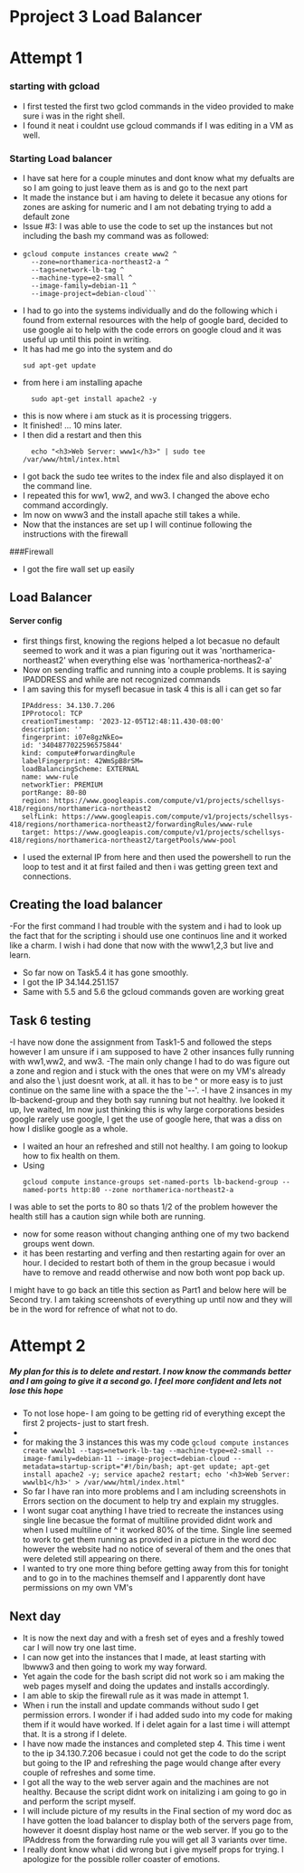 # Pproject 3 Load Balancer

# Attempt 1

### starting with gcload
- I first tested the first two gclod commands in the video provided to make sure i was in the right shell.
- I found it neat i couldnt use gcloud commands if I was editing in a VM as well.
### Starting Load balancer 
- I have sat here for a couple minutes and dont know what my defualts are so I am going to just leave them as is and go to the next part
- It made the instance but i am having to delete it becasue any otions for zones are asking for numeric and I am not debating trying to add a default zone
- Issue #3: I was able to use the code to set up the instances but not including the bash my command was as followed:
-
  ```
  gcloud compute instances create www2 ^
    --zone=northamerica-northeast2-a ^
    --tags=network-lb-tag ^
    --machine-type=e2-small ^
    --image-family=debian-11 ^
    --image-project=debian-cloud```
- I had to go into the systems individually and do the following which i found from external resources with the help of google bard, decided to use google ai to help with the code errors on google cloud and it was useful up until this point in writing.
- It has had me go into the system and do 
   ```
   sud apt-get update 
- from here i am installing apache
  ```
    sudo apt-get install apache2 -y
- this is now where i am stuck as it is processing triggers.
- It finished! ... 10 mins later.
- I then did a restart and then this
  ```
    echo "<h3>Web Server: www1</h3>" | sudo tee /var/www/html/intex.html
- I got back the sudo tee writes to the index file and also displayed it on the command line. 
- I repeated this for ww1, ww2, and ww3. I changed the above echo command accordingly.
- Im now on www3 and the install apache still takes a while.
- Now that the instances are set up I will continue following the instructions with the firewall
  
###Firewall
- I got the fire wall set up easily

## Load Balancer

#### Server config

- first things first, knowing the regions helped a lot becasue no default seemed to work and it was a pian figuring out it was 'northamerica-northeast2' when everything else was 'northamerica-northeas2-a'
- Now on sending traffic and running into a couple problems. It is saying IPADDRESS and while are not recognized commands
- I am saving this for mysefl becasue in task 4 this is all i can get so far
 ```
    IPAddress: 34.130.7.206
    IPProtocol: TCP
    creationTimestamp: '2023-12-05T12:48:11.430-08:00'
    description: ''
    fingerprint: i07e8gzNkEo=
    id: '3404877022596575844'
    kind: compute#forwardingRule
    labelFingerprint: 42WmSpB8rSM=
    loadBalancingScheme: EXTERNAL
    name: www-rule
    networkTier: PREMIUM
    portRange: 80-80
    region: https://www.googleapis.com/compute/v1/projects/schellsys-418/regions/northamerica-northeast2
    selfLink: https://www.googleapis.com/compute/v1/projects/schellsys-418/regions/northamerica-northeast2/forwardingRules/www-rule
    target: https://www.googleapis.com/compute/v1/projects/schellsys-418/regions/northamerica-northeast2/targetPools/www-pool
```
- I used the external IP from here and then used the powershell to run the loop to test and it at first failed and then i was getting green text and connections.


## Creating the load balancer

-For the first command I had trouble with the system and i had to look up the fact that for the scripting i should use one continuos line and it worked like a charm. I wish i had done that now with the www1,2,3 but live and learn.
- So far now on Task5.4 it has gone smoothly.
- I got the IP 34.144.251.157
- Same with 5.5 and 5.6 the gcloud commands goven are working great

## Task 6 testing
-I have now done the assignment from Task1-5 and followed the steps however I am unsure if i am supposed to have 2 other insances fully running with ww1,ww2, and ww3. 
-The main only change I had to do was figure out a zone and region and i stuck with the ones that were on my VM's already and also the \ just doesnt work, at all. it has to be ^ or more easy is to just continue on the same line with a space the the '--'. 
-I have 2 insances in my lb-backend-group and they both say running but not healthy. Ive looked it up, Ive waited, Im now just thinking this is why large corporations besides google rarely use google, I get the use of google here, that was a diss on how I dislike google as a whole. 
- I waited an hour an refreshed and still not healthy. I am going to lookup how to fix health on them.
- Using
  ```
  gcloud compute instance-groups set-named-ports lb-backend-group --named-ports http:80 --zone northamerica-northeast2-a
 I was able to set the ports to 80 so thats 1/2 of the problem however the health still has a caution sign while both are running.
 - now for some reason without changing anthing one of my two backend groups went down.
 - it has been restarting and verfing and then restarting again for over an hour. I decided to restart both of them in the group becasue i would have to remove and readd otherwise and now both wont pop back up.

I might have to go back an title this section as Part1 and below here will be Second try. I am taking screenshots of everything up until now and they will be in the word for refrence of what not to do. 

# Attempt 2

##### My plan for this is to delete and restart. I now know the commands better and I am going to give it a second go. I feel more confident and lets not lose this hope
- To not lose hope- I am going to be getting rid of everything except the first 2 projects- just to start fresh.
- 
- for making the 3 instances this was my code
``` gcloud compute instances create wwwlb1 --tags=network-lb-tag --machine-type=e2-small --image-family=debian-11 --image-project=debian-cloud --metadata=startup-script="#!/bin/bash; apt-get update; apt-get install apache2 -y; service apache2 restart; echo '<h3>Web Server: wwwlb1</h3>' > /var/www/html/index.html" ```
- So far I have ran into more problems and I am including screenshots in Errors section on the document to help try and explain my struggles.
- I wont sugar coat anything I have tried to recreate the instances using single line becasue the format of multiline provided didnt work and when I used multiline of ^ it worked 80% of the time. Single line seemed to work to get them running as provided in a picture in the word doc however the website had no notice of several of them and the ones that were deleted still appearing on there.
- I wanted to try one more thing before getting away from this for tonight and to go in to the machines themself and I apparently dont have permissions on my own VM's

## Next day
- It is now the next day and with a fresh set of eyes and a freshly towed car I will now try one last time.
- I can now get into the instances that I made, at least starting with lbwww3 and then going to work my way forward.
- Yet again the code for the bash script did not work so i am making the web pages myself and doing the updates and installs accordingly.
- I am able to skip the firewall rule as it was made in attempt 1.
- When i run the install and update commands without sudo I get permission errors. I wonder if i had added sudo into my code for making them if it would have worked. If i delet again for a last time i will attempt that. It is a strong if I delete.
- I have now made the instances and completed step 4. This time i went to the ip 34.130.7.206 becasue i could not get the code to do the script but going to the IP and refreshing the page would change after every couple of refreshes and some time.
- I got all the way to the web server again and the machines are not healthy. Because the script didnt work on initalizing i am going to go in and perform the script myself.
- I will include picture of my results in the Final section of my word doc as I have gotten the load balancer to display both of the servers page from, however it doesnt display host name or the web server. If you go to the IPAddress from the forwarding rule you will get all 3 variants over time.
- I really dont know what i did wrong but i give myself props for trying. I apologize for the possible roller coaster of emotions.
